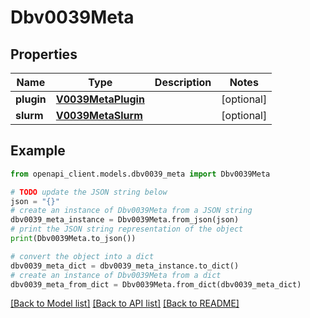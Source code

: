 # Dbv0039Meta


## Properties

Name | Type | Description | Notes
------------ | ------------- | ------------- | -------------
**plugin** | [**V0039MetaPlugin**](V0039MetaPlugin.md) |  | [optional] 
**slurm** | [**V0039MetaSlurm**](V0039MetaSlurm.md) |  | [optional] 

## Example

```python
from openapi_client.models.dbv0039_meta import Dbv0039Meta

# TODO update the JSON string below
json = "{}"
# create an instance of Dbv0039Meta from a JSON string
dbv0039_meta_instance = Dbv0039Meta.from_json(json)
# print the JSON string representation of the object
print(Dbv0039Meta.to_json())

# convert the object into a dict
dbv0039_meta_dict = dbv0039_meta_instance.to_dict()
# create an instance of Dbv0039Meta from a dict
dbv0039_meta_from_dict = Dbv0039Meta.from_dict(dbv0039_meta_dict)
```
[[Back to Model list]](../README.md#documentation-for-models) [[Back to API list]](../README.md#documentation-for-api-endpoints) [[Back to README]](../README.md)


